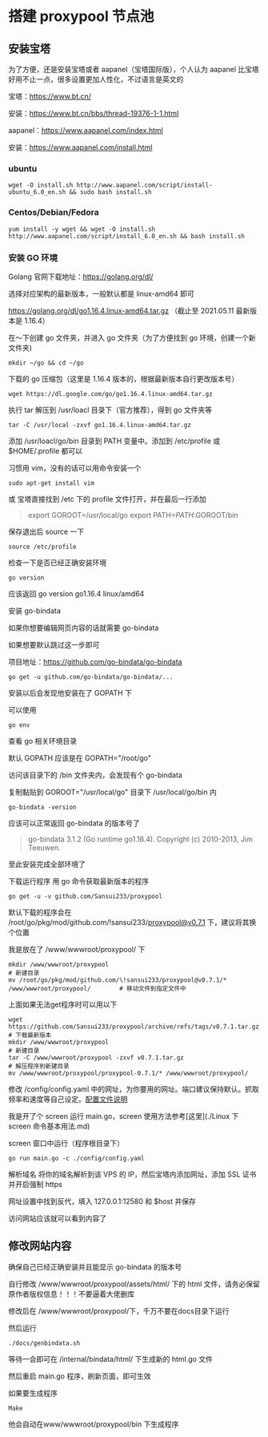 # 搭建 proxypool 节点池

## 安装宝塔
为了方便，还是安装宝塔或者 aapanel（宝塔国际版），个人认为 aapanel 比宝塔好用不止一点，很多设置更加人性化，不过语言是英文的

宝塔：https://www.bt.cn/

安装：https://www.bt.cn/bbs/thread-19376-1-1.html

aapanel：https://www.aapanel.com/index.html

安装：https://www.aapanel.com/install.html

### ubuntu

```
wget -O install.sh http://www.aapanel.com/script/install-ubuntu_6.0_en.sh && sudo bash install.sh
```



### Centos/Debian/Fedora

```
yum install -y wget && wget -O install.sh http://www.aapanel.com/script/install_6.0_en.sh && bash install.sh
```



### 安装 GO 环境
Golang 官网下载地址：https://golang.org/dl/

选择对应架构的最新版本，一般默认都是 linux-amd64 即可

https://golang.org/dl/go1.16.4.linux-amd64.tar.gz （截止至 2021.05.11 最新版本是 1.16.4）

在～下创建 go 文件夹，并进入 go 文件夹（为了方便找到 go 环境，创建一个新文件夹)

```
mkdir ~/go && cd ~/go
```

下载的 go 压缩包（这里是 1.16.4 版本的，根据最新版本自行更改版本号）

```
wget https://dl.google.com/go/go1.16.4.linux-amd64.tar.gz
```

执行 tar 解压到 /usr/loacl 目录下（官方推荐），得到 go 文件夹等

```
tar -C /usr/local -zxvf go1.16.4.linux-amd64.tar.gz
```

添加 /usr/loacl/go/bin 目录到 PATH 变量中。添加到 /etc/profile 或 $HOME/.profile 都可以

习惯用 vim，没有的话可以用命令安装一个

```
sudo apt-get install vim
```

或 宝塔直接找到 /etc 下的 profile 文件打开，并在最后一行添加

> export GOROOT=/usr/local/go
> export PATH=$PATH:$GOROOT/bin

保存退出后 source 一下

```
source /etc/profile
```

检查一下是否已经正确安装环境

```
go version
```

应该返回 go version go1.16.4 linux/amd64

安装 go-bindata

如果你想要编辑网页内容的话就需要 go-bindata

如果想要默认跳过这一步即可

项目地址：https://github.com/go-bindata/go-bindata

```
go get -u github.com/go-bindata/go-bindata/...
```

安装以后会发现他安装在了 GOPATH 下

可以使用

```
go env
```

查看 go 相关环境目录

默认 GOPATH 应该是在 GOPATH="/root/go"

访问该目录下的 /bin 文件夹内，会发现有个 go-bindata

复制黏贴到 GOROOT="/usr/local/go" 目录下 /usr/local/go/bin 内

```
go-bindata -version
```

应该可以正常返回 go-bindata 的版本号了 

> go-bindata 3.1.2 (Go runtime go1.16.4). Copyright (c) 2010-2013, Jim Teeuwen.

至此安装完成全部环境了

下载运行程序
用 go 命令获取最新版本的程序  

```
go get -u -v github.com/Sansui233/proxypool 
```

默认下载的程序会在 /root/go/pkg/mod/github.com/!sansui233/proxypool@v0.7.1 下，建议将其换个位置

我是放在了 /www/wwwroot/proxypool/ 下

```
mkdir /www/wwwroot/proxypool                                                                 # 新建目录
mv /root/go/pkg/mod/github.com/\!sansui233/proxypool@v0.7.1/* /www/wwwroot/proxypool/        # 移动文件到指定文件中
```

上面如果无法get程序时可以用以下

```
wget https://github.com/Sansui233/proxypool/archive/refs/tags/v0.7.1.tar.gz    # 下载最新版本
mkdir /www/wwwroot/proxypool                                                   # 新建目录
tar -C /www/wwwroot/proxypool -zxvf v0.7.1.tar.gz                              # 解压程序到新建目录
mv /www/wwwroot/proxypool/proxypool-0.7.1/* /www/wwwroot/proxypool/            
```

修改 /config/config.yaml 中的网址，为你要用的网址。端口建议保持默认。抓取频率和速度等自己设定。[配置文件说明](https://github.com/Sansui233/proxypool/wiki/配置文件说明)

我是开了个 screen 运行 main.go，screen 使用方法参考[这里](./Linux 下 screen 命令基本用法.md)

screen 窗口中运行（程序根目录下）

```
go run main.go -c ./config/config.yaml
```

解析域名
将你的域名解析到该 VPS 的 IP，然后宝塔内添加网址，添加 SSL 证书并开启强制 https

网址设置中找到反代，填入 127.0.0.1:12580 和 $host 并保存

访问网站应该就可以看到内容了

## 修改网站内容

确保自己已经正确安装并且能显示 go-bindata 的版本号

自行修改 /www/wwwroot/proxypool/assets/html/ 下的 html 文件，请务必保留原作者版权信息！！！不要逼着大佬删库

修改后在 /www/wwwroot/proxypool/下，千万不要在docs目录下运行

然后运行 

```
./docs/genbindata.sh 
```

等待一会即可在 /internal/bindata/html/ 下生成新的 html.go 文件

然后重启 main.go 程序，刷新页面，即可生效


如果要生成程序

```
Make 
```

他会自动在www/wwwroot/proxypool/bin 下生成程序

